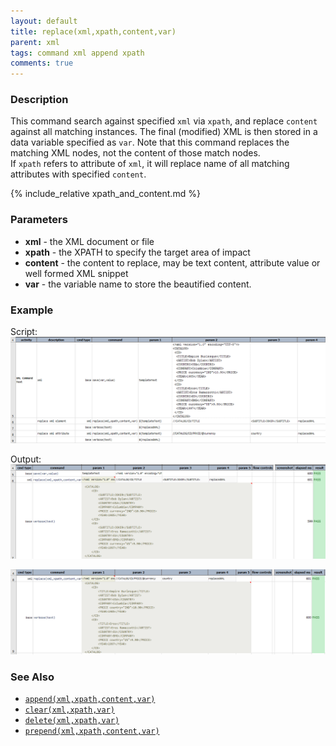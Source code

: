```yaml
---
layout: default
title: replace(xml,xpath,content,var)
parent: xml
tags: command xml append xpath
comments: true
---
```



### Description
This command search against specified `xml` via `xpath`, and replace `content` against all matching instances. The final 
(modified) XML is then stored in a data variable specified as `var`. Note that this command replaces the matching 
XML nodes, not the content of those match nodes.<br/>
If `xpath` refers to attribute of `xml`, it will replace name of all matching attributes with specified `content`.

{% include_relative xpath_and_content.md %}


### Parameters
- **xml** - the XML document or file
- **xpath** - the XPATH to specify the target area of impact
- **content** - the content to replace, may be text content, attribute value or well formed XML snippet
- **var** - the variable name to store the beautified content.


### Example
Script:<br/>
![script](image/replace_01.png)

Output:<br/>
![](image/replace_02.png)

![](image/replace_03.png)


### See Also
- [`append(xml,xpath,content,var)`](append(xml,xpath,content,var))
- [`clear(xml,xpath,var)`](clear(xml,xpath,var))
- [`delete(xml,xpath,var)`](delete(xml,xpath,var))
- [`prepend(xml,xpath,content,var)`](prepend(xml,xpath,content,var))
